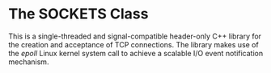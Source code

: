 # The SOCKETS Class
This is a single-threaded and signal-compatible header-only C++ library for the
creation and acceptance of TCP connections. The library makes use of the *epoll*
Linux kernel system call to achieve a scalable I/O event notification mechanism.
